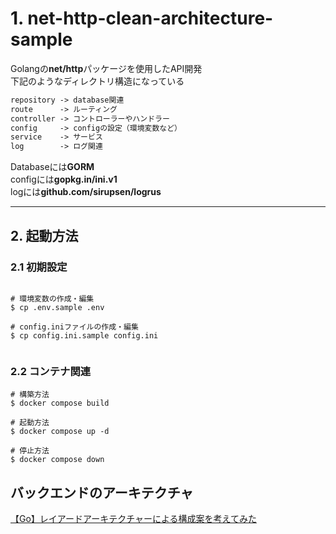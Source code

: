 # 1. net-http-clean-architecture-sample 
Golangの**net/http**パッケージを使用したAPI開発   
下記のようなディレクトリ構造になっている   

```txt
repository -> database関連
route      -> ルーティング
controller -> コントローラーやハンドラー
config     -> configの設定（環境変数など）
service    -> サービス
log        -> ログ関連
```

Databaseには**GORM**   
configには**gopkg.in/ini.v1**   
logには**github.com/sirupsen/logrus**   

---

## 2. 起動方法

### 2.1 初期設定
```shell

# 環境変数の作成・編集
$ cp .env.sample .env

# config.iniファイルの作成・編集
$ cp config.ini.sample config.ini


```


### 2.2 コンテナ関連
```shell
# 構築方法
$ docker compose build

# 起動方法
$ docker compose up -d

# 停止方法
$ docker compose down
```


## バックエンドのアーキテクチャ
[【Go】レイアードアーキテクチャーによる構成案を考えてみた](https://zenn.dev/yuki_tu/articles/f7636df51eef0a)
